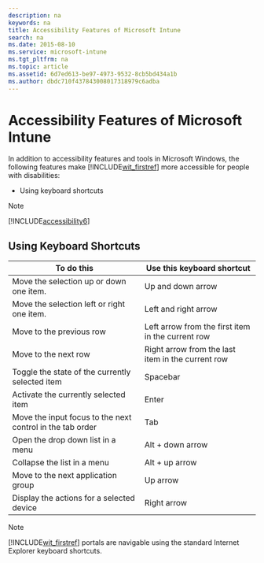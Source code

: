 ```yaml
---
description: na
keywords: na
title: Accessibility Features of Microsoft Intune
search: na
ms.date: 2015-08-10
ms.service: microsoft-intune
ms.tgt_pltfrm: na
ms.topic: article
ms.assetid: 6d7ed613-be97-4973-9532-8cb5bd434a1b
ms.author: dbdc710f437843008017318979c6adba
---
```

# Accessibility Features of Microsoft Intune
In addition to accessibility features and tools in Microsoft Windows, the following features make [!INCLUDE[wit_firstref](../Token/wit_firstref_md.md)] more accessible for people with disabilities:

-   Using keyboard shortcuts

> [!NOTE]
> [!INCLUDE[accessibility6](../Token/accessibility6_md.md)]

## Using Keyboard Shortcuts

|To do this|Use this keyboard shortcut|
|--------------|------------------------------|
|Move the selection up or down one item.|Up and down arrow|
|Move the selection left or right one item.|Left and right arrow|
|Move to the previous row|Left arrow from the first item in the current row|
|Move to the next row|Right arrow from the last item in the current row|
|Toggle the state of the currently selected item|Spacebar|
|Activate the currently selected item|Enter|
|Move the input focus to the next control in the tab order|Tab|
|Open the drop down list in a menu|Alt + down arrow|
|Collapse the list in a menu|Alt + up arrow|
|Move to the next application group|Up arrow|
|Display the actions for a selected device|Right arrow|
> [!NOTE]
> [!INCLUDE[wit_firstref](../Token/wit_firstref_md.md)] portals are navigable using the standard Internet Explorer keyboard shortcuts.

